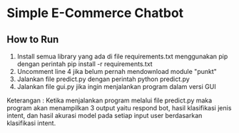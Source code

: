 # Simple E-Commerce Chatbot

## How to Run
1. Install semua library yang ada di file requirements.txt menggunakan pip dengan perintah pip install -r requirements.txt
2. Uncomment line 4 jika belum pernah mendownload module "punkt"
3. Jalankan file predict.py dengan perintah python predict.py
4. Jalankan file gui.py jika ingin menjalankan program dalam versi GUI

Keterangan : 
Ketika menjalankan program melalui file predict.py maka program akan menampilkan 3 output yaitu respond bot, hasil klasifikasi jenis intent, dan hasil akurasi model pada setiap input user berdasarkan klasifikasi intent.
